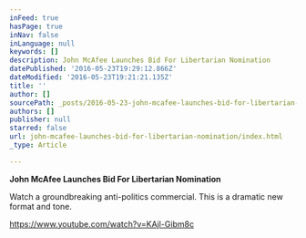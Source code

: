 ```yaml
---
inFeed: true
hasPage: true
inNav: false
inLanguage: null
keywords: []
description: John McAfee Launches Bid For Libertarian Nomination
datePublished: '2016-05-23T19:29:12.866Z'
dateModified: '2016-05-23T19:21:21.135Z'
title: ''
author: []
sourcePath: _posts/2016-05-23-john-mcafee-launches-bid-for-libertarian-nomination.md
authors: []
publisher: null
starred: false
url: john-mcafee-launches-bid-for-libertarian-nomination/index.html
_type: Article

---
```

**John McAfee Launches Bid For Libertarian Nomination**

Watch a groundbreaking anti-politics commercial. This is a dramatic new format and tone. 

https://www.youtube.com/watch?v=KAjl-Gibm8c